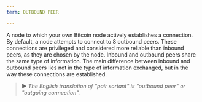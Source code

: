 ```yaml
---
term: OUTBOUND PEER

---
```

A node to which your own Bitcoin node actively establishes a connection. By default, a node attempts to connect to 8 outbound peers. These connections are privileged and considered more reliable than inbound peers, as they are chosen by the node. Inbound and outbound peers share the same type of information. The main difference between inbound and outbound peers lies not in the type of information exchanged, but in the way these connections are established.

> ► *The English translation of "pair sortant" is "outbound peer" or "outgoing connection".*